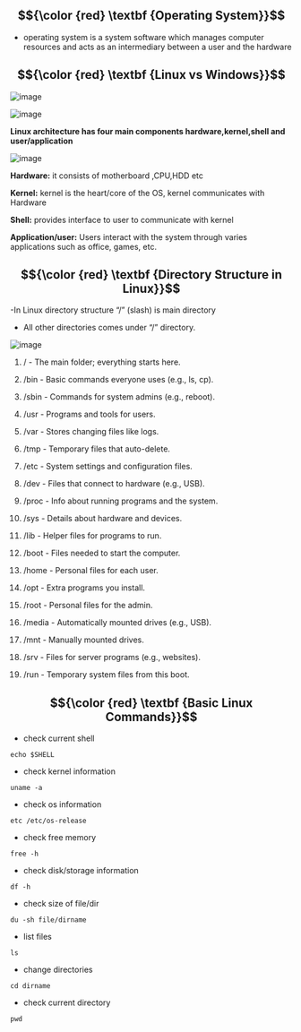 ## $${\color {red} \textbf {Operating System}}$$
- operating system is a system software which manages computer resources and acts as an intermediary between a user and the hardware

## $${\color {red} \textbf {Linux vs Windows}}$$
![image](https://github.com/user-attachments/assets/95f501d7-a477-4a71-bc14-90294f6184a7)

![image](https://github.com/user-attachments/assets/53185fc8-0734-4ae1-8f78-3edba120e1e6)



**Linux architecture has four main components hardware,kernel,shell and user/application**

![image](https://github.com/user-attachments/assets/ab950a30-cdbf-4833-9e77-246d3cebbf7a)


**Hardware:** it consists of motherboard ,CPU,HDD etc

**Kernel:** kernel is the heart/core of the OS, kernel communicates with Hardware

**Shell:** provides interface to user to communicate with kernel 

**Application/user:** Users interact with the system through varies applications such as office, games, etc. 


## $${\color {red} \textbf {Directory  Structure in  Linux}}$$

-In Linux directory structure   “/”  (slash) is main directory
- All other directories comes under “/” directory.

![image](https://github.com/user-attachments/assets/b57699df-3ef1-482f-bf0e-1f9f138c4df4)

1. / - The main folder; everything starts here.


2. /bin - Basic commands everyone uses (e.g., ls, cp).


3. /sbin - Commands for system admins (e.g., reboot).


4. /usr - Programs and tools for users.


5. /var - Stores changing files like logs.


6. /tmp - Temporary files that auto-delete.


7. /etc - System settings and configuration files.


8. /dev - Files that connect to hardware (e.g., USB).


9. /proc - Info about running programs and the system.


10. /sys - Details about hardware and devices.


11. /lib - Helper files for programs to run.


12. /boot - Files needed to start the computer.


13. /home - Personal files for each user.


14. /opt - Extra programs you install.


15. /root - Personal files for the admin.


16. /media - Automatically mounted drives (e.g., USB).


17. /mnt - Manually mounted drives.


18. /srv - Files for server programs (e.g., websites).


19. /run - Temporary system files from this boot.
    
## $${\color {red} \textbf {Basic Linux Commands}}$$

- check current shell
````
echo $SHELL
````
- check kernel information
````
uname -a
````
- check os information
````
etc /etc/os-release
````
- check free memory
````
free -h
````
- check disk/storage information
````
df -h
````
- check size of file/dir
````
du -sh file/dirname
````
- list files
````
ls
````
- change directories
````
cd dirname
````
- check current directory
````
pwd
````
